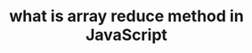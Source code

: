 ---
title: what is array reduce method in JavaScript
published: October 26, 2018
meta: Array reduce in javascript. Reduce is a javascript method.
pic: images/javascript.png
imgAlt: the javascript logo
tags: ["javascript"]
link: https://codinglead.github.io/2018/10/26/what-is-array-reduce-method-in-javascript/
---